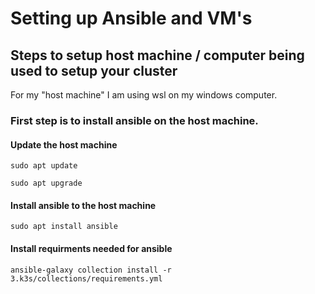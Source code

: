 # Setting up Ansible and VM's
## Steps to setup host machine / computer being used to setup your cluster
For my "host machine" I am using wsl on my windows computer.
### First step is to install ansible on the host machine.
#### Update the host machine
```
sudo apt update
```
```
sudo apt upgrade
```
#### Install ansible to the host machine
```
sudo apt install ansible
```
#### Install requirments needed for ansible
```
ansible-galaxy collection install -r 3.k3s/collections/requirements.yml
```